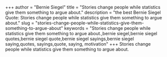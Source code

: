 +++
author = "Bernie Siegel"
title = "Stories change people while statistics give them something to argue about."
description = "the best Bernie Siegel Quote: Stories change people while statistics give them something to argue about."
slug = "stories-change-people-while-statistics-give-them-something-to-argue-about"
keywords = "Stories change people while statistics give them something to argue about.,bernie siegel,bernie siegel quotes,bernie siegel quote,bernie siegel sayings,bernie siegel saying,quotes, sayings,quote, saying, motivation"
+++
Stories change people while statistics give them something to argue about.
